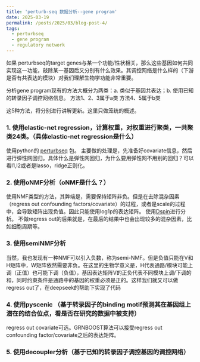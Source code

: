 ```yaml
---
title: 'perturb-seq 数据分析--gene program'
date: 2025-03-19
permalink: /posts/2025/03/blog-post-4/
tags:
  - perturbseq
  - gene program
  - regulatory network
---
```


如果 perturbseq的target genes与某一个功能/性状相关，那么这些基因如何共同实现这一功能，敲除某一基因后又分别有什么效果。其调控网络是什么样的（下游是否有共表达的模块）对我们理解生物学功能非常重要。

分析gene program现有的方法大概分为两类：a. 类似于基因共表达；b. 使用已知的转录因子调控网络信息。
方法1、2、3属于a类
方法4、5属于b类

这5种方法，将分别进行讲解更新。这里只做笼统的概述。


### 1. 使用elastic-net regression，计算权重，对权重进行聚类，一共聚类24类。（具体elastic-net regression是什么）
使用python的 [perturbseq](https://github.com/klarman-cell-observatory/perturbseq) 包。
主要做的处理是，先准备好covariate信息，然后进行弹性网回归。具体什么是弹性网回归，为什么要用弹性网不用别的回归？可以看l1,l2或者是lasso，ridge正则化。


### 2. 使用oNMF分析（oNMF是什么？）
使用NMF类型的方法，其弊端是，需要保持矩阵非负。但是在去除混杂因素（regress out confounding factors/covariate）的过程，或者是scale的过程中，会导致矩阵出现负值。因此只能使用log1p的表达矩阵。
使用[Dspin](https://github.com/JialongJiang/DSPIN)进行分析。
不做regress out的后果就是，在最后的结果中也会出现较多的混杂因素，比如细胞周期等。


### 3. 使用semiNMF分析
当然，我也发现有一种NMF可以引入负数，称为semi-NMF。但是负值只能在V和H矩阵中，W矩阵依然需要非负。在这里的生物学意义是，H代表通路/模块可能上调（正值）也可能下调（负值），基因表达矩阵V的正负代表不同模块上调/下调的和，同时约束条件是通路中的基因的权重必须是正的。这样我们就又可以做regress out了，在deepseek的帮助下实现了代码


### 4. 使用pyscenic （基于转录因子的binding motif预测其在基因组上潜在的结合位点，看是否在研究的数据中被支持）
regress out covariate可选。GRNBOOST算法可以接受regress out confounding factor/covariate之后的表达矩阵。


### 5. 使用decoupler分析（基于已知的转录因子调控基因的调控网络）



